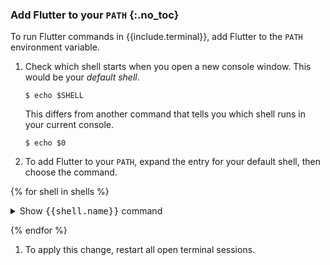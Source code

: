 ### Add Flutter to your `PATH` {:.no_toc}

To run Flutter commands in {{include.terminal}},
add Flutter to the `PATH` environment variable.

1. Check which shell starts when you open a new console window.
   This would be your _default shell_.

   ```console
   $ echo $SHELL
   ```

   This differs from another command that tells you which shell runs
   in your current console.

   ```console
   $ echo $0
   ```

1. To add Flutter to your `PATH`, expand the entry for your default shell, then
   choose the command.

{% for shell in shells %}

   <details {% if shell.name == 'bash' %}open{% endif %}>
   <summary>Show <tt>{{shell.name}}</tt> command</summary>

   ```console
   $ {{shell.set-path}}
   ```

   {% if shell.name == 'shell' %}
   :::note
   If the above doesn't work, you might be using a non-login shell.
   In that case, add the same line to ~/.bashrc: `console $ echo
   'export PATH="~/development/flutter/bin:$PATH"' >> ~/.bashrc `.
   To ensure consistency across all shell types, source ~/.bashrc from
   ~/.bash_profile by adding the following to ~/.bash_profile: ` if [ -f
   ~/.bashrc ]; then source ~/.bashrc fi `.
   {% endif %}

   </details>

{% endfor %}

1. To apply this change, restart all open terminal sessions.
